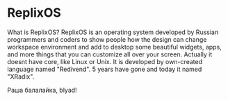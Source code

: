 # ReplixOS
What is ReplixOS?
ReplixOS is an operating system developed by Russian programmers and coders to show people how the design
can change workspace environment and add to desktop some beautiful widgets, apps, and more things that you
can customize all over your screen. Actually it doesnt have core, like Linux or Unix. It is developed by
own-created language named "Redivend". 5 years have gone and today it named "XRadix".

Раша балалайка, blyad!
